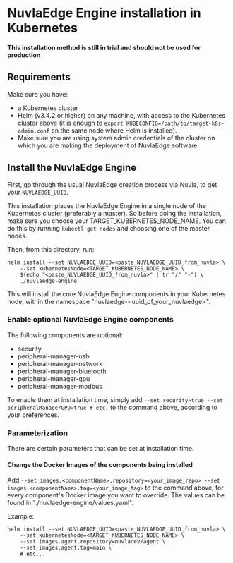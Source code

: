 # NuvlaEdge Engine installation in Kubernetes

**This installation method is still in trial and should not be used for production**

## Requirements

Make sure you have:

- a Kubernetes cluster
- Helm (v3.4.2 or higher) on any machine, with access to the Kubernetes cluster
  above (it is enough to `export KUBECONFIG=/path/to/target-k8s-admin.conf` on
  the same node where Helm is installed).
- Make sure you are using system admin credentials of the cluster on which you
  are making the deployment of NuvlaEdge software.

## Install the NuvlaEdge Engine

First, go through the usual NuvlaEdge creation process via Nuvla, to get
your `NUVLAEDGE_UUID`.

This installation places the NuvlaEdge Engine in a single node of the Kubernetes
cluster (preferably a master). So before doing the installation, make sure you
choose your TARGET_KUBERNETES_NODE_NAME. You can do this by
running `kubectl get nodes` and choosing one of the master nodes.

Then, from this directory, run:

```
helm install --set NUVLAEDGE_UUID=<paste_NUVLAEDGE_UUID_from_nuvla> \
    --set kubernetesNode=<TARGET_KUBERNETES_NODE_NAME> \
    $(echo "<paste_NUVLAEDGE_UUID_from_nuvla>" | tr "/" "-") \
    ./nuvlaedge-engine
```

This will install the core NuvlaEdge Engine components in your Kubernetes node,
within the namespace "nuvlaedge-<uuid_of_your_nuvlaedge>".

### Enable optional NuvlaEdge Engine components

The following components are optional:
 - security
 - peripheral-manager-usb
 - peripheral-manager-network
 - peripheral-manager-bluetooth
 - peripheral-manager-gpu
 - peripheral-manager-modbus

To enable them at installation time, simply
add `--set security=true --set peripheralManagerGPU=true # etc.` to the command
above, according to your preferences.

### Parameterization

There are certain parameters that can be set at installation time.

#### Change the Docker Images of the components being installed

Add `--set images.<componentName>.repository=<your_image_repo> --set images.<componentName>.tag=<your_image_tag>`
to the command above, for every component's Docker image you want to override.
The <componentName> values can be found in "./nuvlaedge-engine/values.yaml".

Example:

```
helm install --set NUVLAEDGE_UUID=<paste_NUVLAEDGE_UUID_from_nuvla> \
    --set kubernetesNode=<TARGET_KUBERNETES_NODE_NAME> \
    --set images.agent.repository=nuvladev/agent \
    --set images.agent.tag=main \
    # etc...
```
